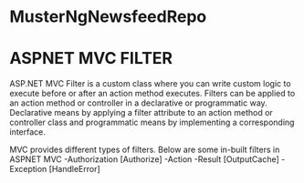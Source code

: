 # MusterNgNewsfeedRepo

# ASPNET MVC FILTER
ASP.NET MVC Filter is a custom class where you can write custom logic to execute before or after an action method executes. Filters can be applied to an action method or controller in a declarative or programmatic way. Declarative means by applying a filter attribute to an action method or controller class and programmatic means by implementing a corresponding interface. 

MVC provides different types of filters. Below are some in-built filters in ASPNET MVC
  -Authorization [Authorize]
  -Action
  -Result [OutputCache]
  -Exception [HandleError]
